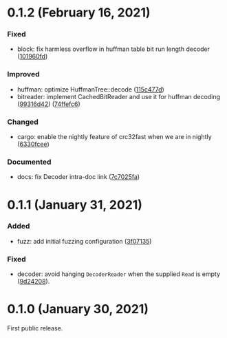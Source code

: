 # 0.1.2 (February 16, 2021)

### Fixed

- block: fix harmless overflow in huffman table bit run length decoder ([101960fd])

### Improved

- huffman: optimize HuffmanTree::decode ([115c477d])
- bitreader: implement CachedBitReader and use it for huffman decoding ([99316d42]) ([74ffefc6])

### Changed

- cargo: enable the nightly feature of crc32fast when we are in nightly ([6330fcee])

### Documented

- docs: fix Decoder intra-doc link ([7c7025fa])

[101960fd]: https://github.com/paolobarbolini/bzip2-rs/commit/101960fdd8d7f1520a6a33bfc7970e971bb0ebe5
[115c477d]: https://github.com/paolobarbolini/bzip2-rs/commit/115c477de7d89a74c044e4b6cccae34628054436
[99316d42]: https://github.com/paolobarbolini/bzip2-rs/commit/99316d423df70533d63a9a7f51c09f4a3c6fcbce
[74ffefc6]: https://github.com/paolobarbolini/bzip2-rs/commit/74ffefc67e4ab57b0fd5c8548cd768866edd54c8
[6330fcee]: https://github.com/paolobarbolini/bzip2-rs/commit/6330fceea0dc8413843d1b0e355e720e5d13e953
[7c7025fa]: https://github.com/paolobarbolini/bzip2-rs/commit/7c7025fa8af9a313404df789313539e77ea93f89

# 0.1.1 (January 31, 2021)

### Added

- fuzz: add initial fuzzing configuration ([3f07135])

### Fixed

- decoder: avoid hanging `DecoderReader` when the supplied `Read` is empty ([9d24208]).

[3f07135]: https://github.com/paolobarbolini/bzip2-rs/commit/3f0713598236e0bf3b8721e8a052ef638fb7b94c
[9d24208]: https://github.com/paolobarbolini/bzip2-rs/commit/9d24208e7c953cd510239340f499e47f5b70b305

# 0.1.0 (January 30, 2021)

First public release.

